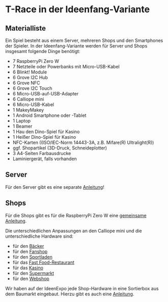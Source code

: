 # T-Race in der Ideenfang-Variante
## Materialliste
Ein Spiel besteht aus einem Server, mehreren Shops und den Smartphones der Spieler. In der Ideenfang-Variante werden für Server und Shops insgesamt folgende Dinge benötigt:

- 7 RaspberryPi Zero W 
- 7 Netzteile oder Powerbanks mit Micro-USB-Kabel 
- 6 Blinkt! Module
- 6 Grove I2C Hub
- 6 Grove NFC
- 6 Grove I2C Touch
- 6 Micro-USB-auf-USB-Adapter
- 6 Calliope mini
- 6 Micro-USB-Kabel
- 1 MakeyMakey
- 1 Android Smartphone oder -Tablet
- 1 Laptop
- 1 Beamer
- 1 Hau den Dino-Spiel für Kasino
- 1 Heißer Dino-Spiel für Kasino
- NFC-Karten ((ISO/IEC-Norm 14443-3A, z.B. Mifare(R) Ultralight(R))
- ggf. Shopartikel (3D-Druck, Schneideplotter)
- 3 A4-Seiten Farbausdrucke
- Laminiergerät, falls vorhanden


## Server
Für den Server gibt es eine separate [Anleitung](installation_server.md)!

## Shops

Für die Shops gibt es für die RaspberryPi Zero W eine [gemeinsame Anleitung](installation_shops.md).

Die unterschiedlichen Anpassungen an den Calliope mini und die unterschiedliche Hardware sind:

- für den [Bäcker](installation_bäcker.md)
- für den [Fanshop](installation_fanshop.md)
- für den [Sportladen](installation_sportladen.md)
- für das [Fast Food-Restaurant](installation_fastfood.md)
- für das [Kasino](installation_kasino.md)
- für den [Supermarkt](installation_supermarkt.md)
- für den [Webshop](installation_webshop.md)

Wir haben auf der IdeenExpo jede Shop-Hardware in eine Sortierbox aus dem Baumarkt eingebaut. Hierzu gibt es auch eine [Anleitung](sortierbox_shops.md).  
